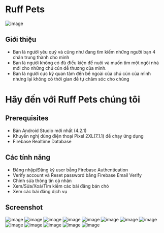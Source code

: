 # Ruff Pets

![image](https://user-images.githubusercontent.com/45762333/123441036-9c42d580-d5fd-11eb-8e87-75a49ccbe878.png)

## Giới thiệu
  - Bạn là người yêu quý và cũng như đang tìm kiếm những người bạn 4 chân trung thành cho mình
  - Bạn là người không có đủ điều kiện để nuôi và muốn tìm một ngôi nhà mới cho những chú cún dễ thương của mình.
  - Bạn là người cực kỳ quan tâm đến bề ngoài của chú cún của mình nhưng lại không có thời gian để tự chăm sóc cho chúng
  # Hãy đến với Ruff Pets chúng tôi
## Prerequisites
  - Bản Android Studio mới nhất (4.2.1)
  - Khuyến nghị dùng điện thoại Pixel 2XL(7.1.1) để chạy ứng dụng
  - Firebase Realtime Database
## Các tính năng
  - Đăng nhập/Đăng ký user bằng Firebase Authentication
  - Verify account và Reset password bằng Firebase Email Verify
  - Chỉnh sửa thông tin cá nhân
  - Xem/Sửa/Xoá/Tìm kiếm các bài đăng bán chó
  - Xem các bài đăng dịch vụ
## Screenshot
![image](https://user-images.githubusercontent.com/45762333/123439968-7e28a580-d5fc-11eb-8bd8-2fe6a6a7c17b.png)
![image](https://user-images.githubusercontent.com/45762333/123440138-aadcbd00-d5fc-11eb-81a2-ce8303e680d5.png)
![image](https://user-images.githubusercontent.com/45762333/123440620-2f2f4000-d5fd-11eb-95f7-8ac4b52799f2.png)
![image](https://user-images.githubusercontent.com/45762333/123440266-cb0c7c00-d5fc-11eb-99dc-ab2e21248f19.png)
![image](https://user-images.githubusercontent.com/45762333/123440192-b9c36f80-d5fc-11eb-8114-f0d3cde91cb1.png)
![image](https://user-images.githubusercontent.com/45762333/123440218-c21baa80-d5fc-11eb-809d-73c34a7eded3.png)
![image](https://user-images.githubusercontent.com/45762333/123440308-d52e7a80-d5fc-11eb-8cdf-2d5009cbb825.png)
![image](https://user-images.githubusercontent.com/45762333/123440376-e9727780-d5fc-11eb-9f39-287f736551e6.png)
![image](https://user-images.githubusercontent.com/45762333/123440343-df507900-d5fc-11eb-8cf0-d8cd2c8463cf.png)
![image](https://user-images.githubusercontent.com/45762333/123440404-f2634900-d5fc-11eb-8894-90a1d7c65179.png)
![image](https://user-images.githubusercontent.com/45762333/123440498-0dce5400-d5fd-11eb-9362-52c0b879e47b.png)
![image](https://user-images.githubusercontent.com/45762333/123440449-fe4f0b00-d5fc-11eb-9cb8-ed2051100755.png)
![image](https://user-images.githubusercontent.com/45762333/123440536-17f05280-d5fd-11eb-8ef6-50fb016b0e5b.png)


